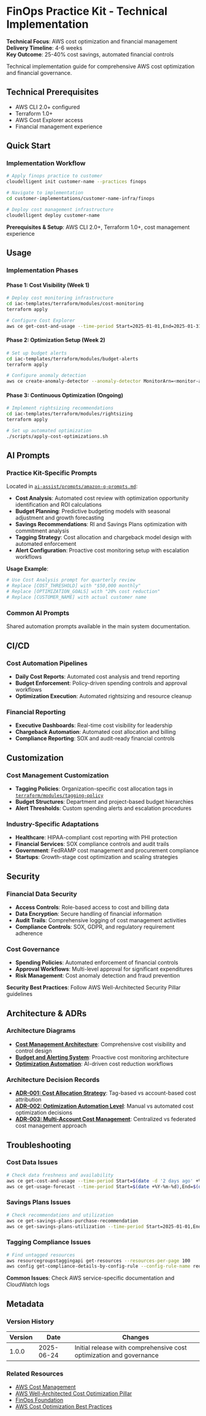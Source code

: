 # FinOps Practice Kit - Technical Implementation

**Technical Focus**: AWS cost optimization and financial management  
**Delivery Timeline**: 4-6 weeks  
**Key Outcome**: 25-40% cost savings, automated financial controls

Technical implementation guide for comprehensive AWS cost optimization and financial governance.

## Technical Prerequisites
- AWS CLI 2.0+ configured
- Terraform 1.0+
- AWS Cost Explorer access
- Financial management experience

## Quick Start

### Implementation Workflow
```bash
# Apply finops practice to customer
cloudelligent init customer-name --practices finops

# Navigate to implementation
cd customer-implementations/customer-name-infra/finops

# Deploy cost management infrastructure
cloudelligent deploy customer-name
```

**Prerequisites & Setup**: AWS CLI 2.0+, Terraform 1.0+, cost management experience

## Usage

### Implementation Phases

#### Phase 1: Cost Visibility (Week 1)
```bash
# Deploy cost monitoring infrastructure
cd iac-templates/terraform/modules/cost-monitoring
terraform apply

# Configure Cost Explorer
aws ce get-cost-and-usage --time-period Start=2025-01-01,End=2025-01-31
```

#### Phase 2: Optimization Setup (Week 2)
```bash
# Set up budget alerts
cd iac-templates/terraform/modules/budget-alerts
terraform apply

# Configure anomaly detection
aws ce create-anomaly-detector --anomaly-detector MonitorArn=<monitor-arn>
```

#### Phase 3: Continuous Optimization (Ongoing)
```bash
# Implement rightsizing recommendations
cd iac-templates/terraform/modules/rightsizing
terraform apply

# Set up automated optimization
./scripts/apply-cost-optimizations.sh
```

## AI Prompts

### Practice Kit-Specific Prompts
Located in [`ai-assist/prompts/amazon-q-prompts.md`](ai-assist/prompts/amazon-q-prompts.md):

- **Cost Analysis**: Automated cost review with optimization opportunity identification and ROI calculations
- **Budget Planning**: Predictive budgeting models with seasonal adjustment and growth forecasting
- **Savings Recommendations**: RI and Savings Plans optimization with commitment analysis
- **Tagging Strategy**: Cost allocation and chargeback model design with automated enforcement
- **Alert Configuration**: Proactive cost monitoring setup with escalation workflows

**Usage Example**:
```bash
# Use Cost Analysis prompt for quarterly review
# Replace [COST_THRESHOLD] with "$50,000 monthly"
# Replace [OPTIMIZATION_GOALS] with "20% cost reduction"
# Replace [CUSTOMER_NAME] with actual customer name
```

### Common AI Prompts
Shared automation prompts available in the main system documentation.

## CI/CD

### Cost Automation Pipelines
- **Daily Cost Reports**: Automated cost analysis and trend reporting
- **Budget Enforcement**: Policy-driven spending controls and approval workflows
- **Optimization Execution**: Automated rightsizing and resource cleanup

### Financial Reporting
- **Executive Dashboards**: Real-time cost visibility for leadership
- **Chargeback Automation**: Automated cost allocation and billing
- **Compliance Reporting**: SOX and audit-ready financial controls

## Customization

### Cost Management Customization
- **Tagging Policies**: Organization-specific cost allocation tags in [`terraform/modules/tagging-policy`](iac-templates/terraform/modules/tagging-policy)
- **Budget Structures**: Department and project-based budget hierarchies
- **Alert Thresholds**: Custom spending alerts and escalation procedures

### Industry-Specific Adaptations
- **Healthcare**: HIPAA-compliant cost reporting with PHI protection
- **Financial Services**: SOX compliance controls and audit trails
- **Government**: FedRAMP cost management and procurement compliance
- **Startups**: Growth-stage cost optimization and scaling strategies

## Security

### Financial Data Security
- **Access Controls**: Role-based access to cost and billing data
- **Data Encryption**: Secure handling of financial information
- **Audit Trails**: Comprehensive logging of cost management activities
- **Compliance Controls**: SOX, GDPR, and regulatory requirement adherence

### Cost Governance
- **Spending Policies**: Automated enforcement of financial controls
- **Approval Workflows**: Multi-level approval for significant expenditures
- **Risk Management**: Cost anomaly detection and fraud prevention

**Security Best Practices**: Follow AWS Well-Architected Security Pillar guidelines

## Architecture & ADRs

### Architecture Diagrams
- **[Cost Management Architecture](docs/architecture/cost-management.md)**: Comprehensive cost visibility and control design
- **[Budget and Alerting System](docs/architecture/budget-alerting.md)**: Proactive cost monitoring architecture
- **[Optimization Automation](docs/architecture/optimization-automation.md)**: AI-driven cost reduction workflows

### Architecture Decision Records
- **[ADR-001: Cost Allocation Strategy](docs/architecture-decisions/adr-001-cost-allocation.md)**: Tag-based vs account-based cost attribution
- **[ADR-002: Optimization Automation Level](docs/architecture-decisions/adr-002-automation-level.md)**: Manual vs automated cost optimization decisions
- **[ADR-003: Multi-Account Cost Management](docs/architecture-decisions/adr-003-multi-account.md)**: Centralized vs federated cost management approach

## Troubleshooting

### Cost Data Issues
```bash
# Check data freshness and availability
aws ce get-cost-and-usage --time-period Start=$(date -d '2 days ago' +%Y-%m-%d),End=$(date +%Y-%m-%d)
aws ce get-usage-forecast --time-period Start=$(date +%Y-%m-%d),End=$(date -d '+30 days' +%Y-%m-%d)
```

### Savings Plans Issues
```bash
# Check recommendations and utilization
aws ce get-savings-plans-purchase-recommendation
aws ce get-savings-plans-utilization --time-period Start=2025-01-01,End=2025-01-31
```

### Tagging Compliance Issues
```bash
# Find untagged resources
aws resourcegroupstaggingapi get-resources --resources-per-page 100
aws config get-compliance-details-by-config-rule --config-rule-name required-tags
```

**Common Issues**: Check AWS service-specific documentation and CloudWatch logs

## Metadata

### Version History
| Version | Date | Changes |
|---------|------|---------|
| 1.0.0 | 2025-06-24 | Initial release with comprehensive cost optimization and governance |

### Related Resources
- [AWS Cost Management](https://aws.amazon.com/aws-cost-management/)
- [AWS Well-Architected Cost Optimization Pillar](https://docs.aws.amazon.com/wellarchitected/latest/cost-optimization-pillar/)
- [FinOps Foundation](https://www.finops.org/)
- [AWS Cost Optimization Best Practices](https://aws.amazon.com/aws-cost-management/cost-optimization/)